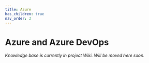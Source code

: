 ```yaml
---
title: Azure
has_children: true
nav_order: 3
---
```


# Azure and Azure DevOps

_Knowledge base is currently in project Wiki. Will be moved here soon._
